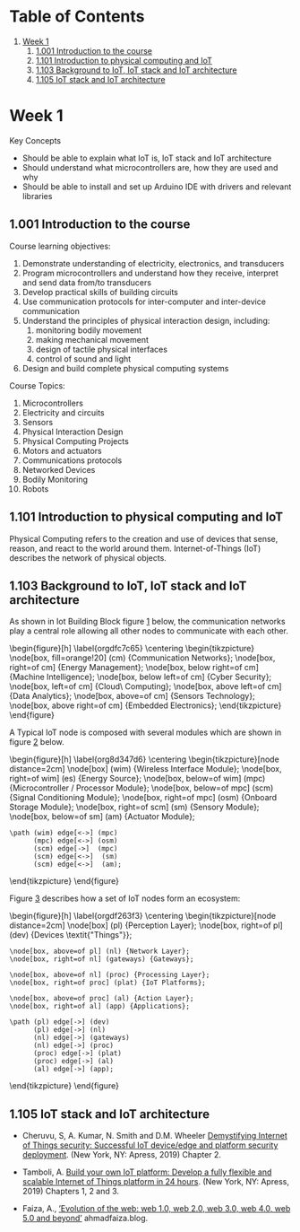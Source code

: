 
# Table of Contents

1.  [Week 1](#orgb376a8f)
    1.  [1.001 Introduction to the course](#org257c680)
    2.  [1.101 Introduction to physical computing and IoT](#org1376dee)
    3.  [1.103 Background to IoT, IoT stack and IoT architecture](#org8e7c8ed)
    4.  [1.105 IoT stack and IoT architecture](#orge16a8fc)



<a id="orgb376a8f"></a>

# Week 1

Key Concepts

-   Should be able to explain what IoT is, IoT stack and IoT
    architecture
-   Should understand what microcontrollers are, how they are used and
    why
-   Should be able to install and set up Arduino IDE with drivers and
    relevant libraries


<a id="org257c680"></a>

## 1.001 Introduction to the course

Course learning objectives:

1.  Demonstrate understanding of <span class="underline">electricity</span>, <span class="underline">electronics</span>, and
    <span class="underline">transducers</span>
2.  <span class="underline">Program microcontrollers</span> and understand how they <span class="underline">receive</span>,
    <span class="underline">interpret</span> and <span class="underline">send</span> data from/to transducers
3.  Develop practical skills of <span class="underline">building circuits</span>
4.  Use <span class="underline">communication protocols</span> for inter-computer and
    inter-device communication
5.  Understand the <span class="underline">principles of physical interaction design</span>, including:
    1.  monitoring bodily movement
    2.  making mechanical movement
    3.  design of tactile physical interfaces
    4.  control of sound and light
6.  Design and build <span class="underline">complete physical computing systems</span>

Course Topics:

1.  Microcontrollers
2.  Electricity and circuits
3.  Sensors
4.  Physical Interaction Design
5.  Physical Computing Projects
6.  Motors and actuators
7.  Communications protocols
8.  Networked Devices
9.  Bodily Monitoring
10. Robots


<a id="org1376dee"></a>

## 1.101 Introduction to physical computing and IoT

Physical Computing refers to the creation and use of devices that
sense, reason, and react to the world around
them. Internet-of-Things (IoT) describes the network of physical
objects.


<a id="org8e7c8ed"></a>

## 1.103 Background to IoT, IoT stack and IoT architecture

As shown in Iot Building Block figure [1](#orgdfc7c65) below,
the communication networks play a central role allowing all other
nodes to communicate with each other.

\begin{figure}[h]
\label{orgdfc7c65}
  \centering
  \begin{tikzpicture}
    \node[box, fill=orange!20] (cm) {Communication Networks};
    \node[box, right=of cm] {Energy Management};
    \node[box, below right=of cm] {Machine Intelligence};
    \node[box, below left=of cm] {Cyber Security};
    \node[box, left=of cm] {Cloud\\ Computing};
    \node[box, above left=of cm] {Data Analytics};
    \node[box, above=of cm] {Sensors Technology};
    \node[box, above right=of cm] {Embedded Electronics};
  \end{tikzpicture}
\end{figure}

A Typical IoT node is composed with several modules which are shown
in figure [2](#org8d347d6) below.

\begin{figure}[h]
\label{org8d347d6}
  \centering
  \begin{tikzpicture}[node distance=2cm]
    \node[box] (wim) {Wireless Interface Module};
    \node[box, right=of wim] (es) {Energy Source};
    \node[box, below=of wim] (mpc) {Microcontroller / Processor Module};
    \node[box, below=of mpc] (scm) {Signal Conditioning Module};
    \node[box, right=of mpc] (osm) {Onboard Storage Module};
    \node[box, right=of scm] (sm) {Sensory Module};
    \node[box, below=of sm] (am) {Actuator Module};

    \path (wim) edge[<->] (mpc)
          (mpc) edge[<->] (osm)
          (scm) edge[->]  (mpc)
          (scm) edge[<->]  (sm)
          (scm) edge[<->]  (am);
  \end{tikzpicture}
\end{figure}

Figure [3](#orgdf263f3) describes how a set of IoT nodes form an
ecosystem:

\begin{figure}[h]
\label{orgdf263f3}
  \centering
  \begin{tikzpicture}[node distance=2cm]
    \node[box] (pl) {Perception Layer};
    \node[box, right=of pl] (dev) {Devices \textit{"Things"}};

    \node[box, above=of pl] (nl) {Network Layer};
    \node[box, right=of nl] (gateways) {Gateways};

    \node[box, above=of nl] (proc) {Processing Layer};
    \node[box, right=of proc] (plat) {IoT Platforms};

    \node[box, above=of proc] (al) {Action Layer};
    \node[box, right=of al] (app) {Applications};

    \path (pl) edge[->] (dev)
          (pl) edge[->] (nl)
          (nl) edge[->] (gateways)
          (nl) edge[->] (proc)
          (proc) edge[->] (plat)
          (proc) edge[->] (al)
          (al) edge[->] (app);

  \end{tikzpicture}
\end{figure}


<a id="orge16a8fc"></a>

## 1.105 IoT stack and IoT architecture

-   Cheruvu, S, A. Kumar, N. Smith and D.M. Wheeler [Demystifying
    Internet of Things security: Successful IoT device/edge and
    platform security deployment](https://learning.oreilly.com/library/view/demystifying-internet-of/9781484228968/?sso_link=yes&sso_link_from=university-of-london-worldwide). (New York, NY: Apress, 2019)
    Chapter 2.

-   Tamboli, A. [Build your own IoT platform: Develop a fully flexible
    and scalable Internet of Things platform in 24 hours](https://learning.oreilly.com/library/view/build-your-own/9781484244982/?sso_link=yes&sso_link_from=university-of-london-worldwide). (New York,
    NY: Apress, 2019) Chapters 1, 2 and 3.

-   Faiza, A., [&rsquo;Evolution of the web: web 1.0, web 2.0, web 3.0, web
    4.0, web 5.0 and beyond&rsquo;](http://ahmadfaizar.blogspot.com/2018/08/evolution-of-web-web-10-web-20-web-30.html) ahmadfaiza.blog.

